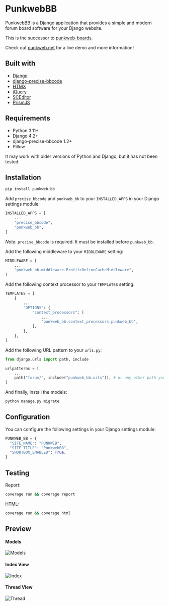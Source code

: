 # PunkwebBB

PunkwebBB is a Django application that provides a simple and modern forum board software for your Django website.

This is the successor to [punkweb-boards](https://github.com/Punkweb/punkweb-boards).

Check out [punkweb.net](https://punkweb.net/board/) for a live demo and more information!

## Built with

- [Django](https://www.djangoproject.com/)
- [django-precise-bbcode](https://github.com/ellmetha/django-precise-bbcode)
- [HTMX](https://htmx.org/)
- [jQuery](https://jquery.com/)
- [SCEditor](https://www.sceditor.com/)
- [PrismJS](https://prismjs.com/)

## Requirements

- Python 3.11+
- Django 4.2+
- django-precise-bbcode 1.2+
- Pillow

It may work with older versions of Python and Django, but it has not been tested.

## Installation

```bash
pip install punkweb-bb
```

Add `precise_bbcode` and `punkweb_bb` to your `INSTALLED_APPS` in your Django settings module:

```python
INSTALLED_APPS = [
    ...
    "precise_bbcode",
    "punkweb_bb",
]
```

_Note_: `precise_bbcode` is required. It must be installed before `punkweb_bb`.

Add the following middleware to your `MIDDLEWARE` setting:

```python
MIDDLEWARE = [
    ...
    "punkweb_bb.middleware.ProfileOnlineCacheMiddleware",
]
```

Add the following context processor to your `TEMPLATES` setting:

```python
TEMPLATES = [
    {
        ...
        "OPTIONS": {
            "context_processors": [
                ...
                "punkweb_bb.context_processors.punkweb_bb",
            ],
        },
    },
]
```

Add the following URL pattern to your `urls.py`:

```python
from django.urls import path, include

urlpatterns = [
    ...
    path("forum/", include("punkweb_bb.urls")), # or any other path you want
]
```

And finally, install the models:

```bash
python manage.py migrate
```

## Configuration

You can configure the following settings in your Django settings module:

```python
PUNKWEB_BB = {
  "SITE_NAME": "PUNKWEB",
  "SITE_TITLE": "PunkwebBB",
  "SHOUTBOX_ENABLED": True,
}
```

## Testing

Report:

```bash
coverage run && coverage report
```

HTML:

```bash
coverage run && coverage html
```

## Preview

#### Models

![Models](https://github.com/Punkweb/PunkwebBB/blob/main/images/models.png)

#### Index View

![Index](https://github.com/Punkweb/PunkwebBB/blob/main/images/index.png)

#### Thread View

![Thread](https://github.com/Punkweb/PunkwebBB/blob/main/images/thread.png)
